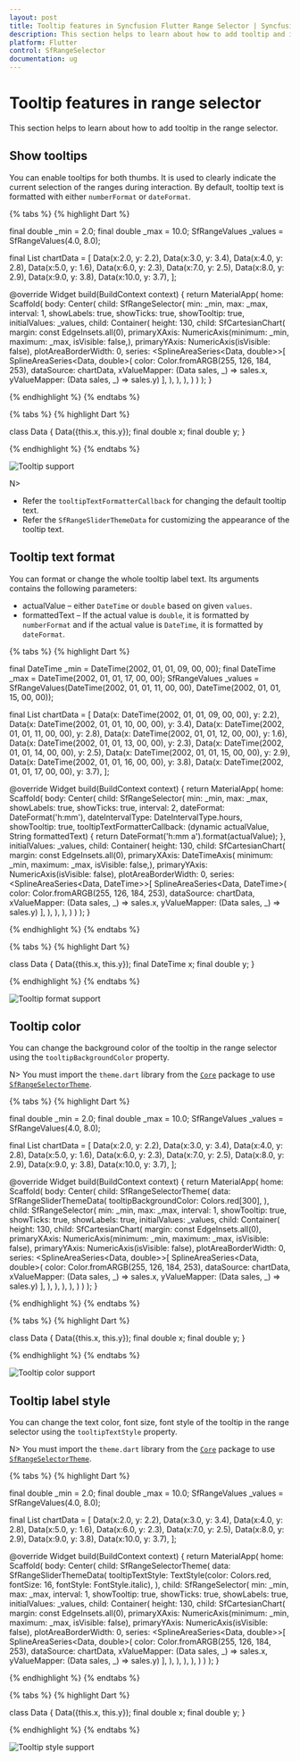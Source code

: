 ```yaml
---
layout: post
title: Tooltip features in Syncfusion Flutter Range Selector | Syncfusion
description: This section helps to learn about how to add tooltip and its features in range selector for Flutter platform
platform: Flutter
control: SfRangeSelector
documentation: ug
---
```


# Tooltip features in range selector

This section helps to learn about how to add tooltip in the range selector.

## Show tooltips

You can enable tooltips for both thumbs. It is used to clearly indicate the current selection of the ranges during interaction. By default, tooltip text is formatted with either `numberFormat` or `dateFormat`.

{% tabs %}
{% highlight Dart %}

final double _min = 2.0;
final double _max = 10.0;
SfRangeValues _values = SfRangeValues(4.0, 8.0);

final List<Data> chartData = <Data>[
    Data(x:2.0, y: 2.2),
    Data(x:3.0, y: 3.4),
    Data(x:4.0, y: 2.8),
    Data(x:5.0, y: 1.6),
    Data(x:6.0, y: 2.3),
    Data(x:7.0, y: 2.5),
    Data(x:8.0, y: 2.9),
    Data(x:9.0, y: 3.8),
    Data(x:10.0, y: 3.7),
];

@override
Widget build(BuildContext context) {
  return MaterialApp(
      home: Scaffold(
          body: Center(
              child: SfRangeSelector(
                    min: _min,
                    max: _max,
                    interval: 1,
                    showLabels: true,
                    showTicks: true,
                    showTooltip: true,
                    initialValues: _values,
                    child: Container(
                    height: 130,
                    child: SfCartesianChart(
                        margin: const EdgeInsets.all(0),
                        primaryXAxis: NumericAxis(minimum: _min,
                            maximum: _max,
                            isVisible: false,),
                        primaryYAxis: NumericAxis(isVisible: false),
                        plotAreaBorderWidth: 0,
                        series: <SplineAreaSeries<Data, double>>[
                            SplineAreaSeries<Data, double>(
                                color: Color.fromARGB(255, 126, 184, 253),
                                dataSource: chartData,
                                    xValueMapper: (Data sales, _) => sales.x,
                                    yValueMapper: (Data sales, _) => sales.y)
                            ],
                        ),
                   ),
              ),
          )
      )
  );
}

{% endhighlight %}
{% endtabs %}

{% tabs %}
{% highlight Dart %}

class Data {
  Data({this.x, this.y});
  final double x;
  final double y;
}

{% endhighlight %}
{% endtabs %}

![Tooltip support](images/tooltip/selector_tooltip.png)

N>
* Refer the `tooltipTextFormatterCallback` for changing the default tooltip text.
* Refer the `SfRangeSliderThemeData` for customizing the appearance of the tooltip text.

## Tooltip text format

You can format or change the whole tooltip label text. Its arguments contains the following parameters:

* actualValue – either `DateTime` or `double` based on given `values`.
* formattedText – If the actual value is `double`, it is formatted by `numberFormat` and if the actual value is `DateTime`, it is formatted by `dateFormat`.

{% tabs %}
{% highlight Dart %}

final DateTime _min = DateTime(2002, 01, 01, 09, 00, 00);
final DateTime _max = DateTime(2002, 01, 01, 17, 00, 00);
SfRangeValues _values = SfRangeValues(DateTime(2002, 01, 01, 11, 00, 00), DateTime(2002, 01, 01, 15, 00, 00));

final List<Data> chartData = <Data>[
    Data(x: DateTime(2002, 01, 01, 09, 00, 00), y: 2.2),
    Data(x: DateTime(2002, 01, 01, 10, 00, 00), y: 3.4),
    Data(x: DateTime(2002, 01, 01, 11, 00, 00), y: 2.8),
    Data(x: DateTime(2002, 01, 01, 12, 00, 00), y: 1.6),
    Data(x: DateTime(2002, 01, 01, 13, 00, 00), y: 2.3),
    Data(x: DateTime(2002, 01, 01, 14, 00, 00), y: 2.5),
    Data(x: DateTime(2002, 01, 01, 15, 00, 00), y: 2.9),
    Data(x: DateTime(2002, 01, 01, 16, 00, 00), y: 3.8),
    Data(x: DateTime(2002, 01, 01, 17, 00, 00), y: 3.7),
];

@override
Widget build(BuildContext context) {
  return MaterialApp(
      home: Scaffold(
          body: Center(
              child: SfRangeSelector(
                    min: _min,
                    max: _max,
                    showLabels: true,
                    showTicks: true,
                    interval: 2,
                    dateFormat: DateFormat('h:mm'),
                    dateIntervalType: DateIntervalType.hours,
                    showTooltip: true,
                    tooltipTextFormatterCallback: (dynamic actualValue, String formattedText) {
                        return DateFormat('h:mm a').format(actualValue);
                    },
                    initialValues: _values,
                    child: Container(
                    height: 130,
                    child: SfCartesianChart(
                        margin: const EdgeInsets.all(0),
                        primaryXAxis: DateTimeAxis(
                            minimum: _min,
                            maximum: _max,
                            isVisible: false,),
                        primaryYAxis: NumericAxis(isVisible: false),
                        plotAreaBorderWidth: 0,
                        series: <SplineAreaSeries<Data, DateTime>>[
                            SplineAreaSeries<Data, DateTime>(
                                color: Color.fromARGB(255, 126, 184, 253),
                                dataSource: chartData,
                                xValueMapper: (Data sales, _) => sales.x,
                                yValueMapper: (Data sales, _) => sales.y)
                            ],
                        ),
                   ),
              ),
          )
      )
  );
}

{% endhighlight %}
{% endtabs %}

{% tabs %}
{% highlight Dart %}

class Data {
  Data({this.x, this.y});
  final DateTime x;
  final double y;
}

{% endhighlight %}
{% endtabs %}

![Tooltip format support](images/tooltip/tooltip_format.png)

## Tooltip color

You can change the background color of the tooltip in the range selector using the `tooltipBackgroundColor` property.

N> You must import the `theme.dart` library from the [`Core`](https://pub.dev/packages/syncfusion_flutter_core) package to use [`SfRangeSelectorTheme`](https://help.syncfusion.com/flutter/range-selector/customization).

{% tabs %}
{% highlight Dart %}

final double _min = 2.0;
final double _max = 10.0;
SfRangeValues _values = SfRangeValues(4.0, 8.0);

final List<Data> chartData = <Data>[
    Data(x:2.0, y: 2.2),
    Data(x:3.0, y: 3.4),
    Data(x:4.0, y: 2.8),
    Data(x:5.0, y: 1.6),
    Data(x:6.0, y: 2.3),
    Data(x:7.0, y: 2.5),
    Data(x:8.0, y: 2.9),
    Data(x:9.0, y: 3.8),
    Data(x:10.0, y: 3.7),
];

@override
Widget build(BuildContext context) {
  return MaterialApp(
      home: Scaffold(
          body: Center(
              child: SfRangeSelectorTheme(
                    data: SfRangeSliderThemeData(
                        tooltipBackgroundColor: Colors.red[300],
                    ),
                    child:  SfRangeSelector(
                        min: _min,
                        max: _max,
                        interval: 1,
                        showTooltip: true,
                        showTicks: true,
                        showLabels: true,
                        initialValues: _values,
                        child: Container(
                        height: 130,
                        child: SfCartesianChart(
                            margin: const EdgeInsets.all(0),
                            primaryXAxis: NumericAxis(minimum: _min,
                                maximum: _max,
                                isVisible: false),
                            primaryYAxis: NumericAxis(isVisible: false),
                            plotAreaBorderWidth: 0,
                            series: <SplineAreaSeries<Data, double>>[
                                SplineAreaSeries<Data, double>(
                                    color: Color.fromARGB(255, 126, 184, 253),
                                        dataSource: chartData,
                                            xValueMapper: (Data sales, _) => sales.x,
                                            yValueMapper: (Data sales, _) => sales.y)
                                ],
                            ),
                        ),
                   ),
              ),
          )
      )
  );
}

{% endhighlight %}
{% endtabs %}

{% tabs %}
{% highlight Dart %}

class Data {
  Data({this.x, this.y});
  final double x;
  final double y;
}

{% endhighlight %}
{% endtabs %}

![Tooltip color support](images/tooltip/selector-tooltip-color.png)

## Tooltip label style

You can change the text color, font size, font style of the tooltip in the range selector using the `tooltipTextStyle` property.

N> You must import the `theme.dart` library from the [`Core`](https://pub.dev/packages/syncfusion_flutter_core) package to use [`SfRangeSelectorTheme`](https://help.syncfusion.com/flutter/range-selector/customization).

{% tabs %}
{% highlight Dart %}

final double _min = 2.0;
final double _max = 10.0;
SfRangeValues _values = SfRangeValues(4.0, 8.0);

final List<Data> chartData = <Data>[
    Data(x:2.0, y: 2.2),
    Data(x:3.0, y: 3.4),
    Data(x:4.0, y: 2.8),
    Data(x:5.0, y: 1.6),
    Data(x:6.0, y: 2.3),
    Data(x:7.0, y: 2.5),
    Data(x:8.0, y: 2.9),
    Data(x:9.0, y: 3.8),
    Data(x:10.0, y: 3.7),
];

@override
Widget build(BuildContext context) {
  return MaterialApp(
      home: Scaffold(
          body: Center(
              child: SfRangeSelectorTheme(
                    data: SfRangeSliderThemeData(
                        tooltipTextStyle: TextStyle(color: Colors.red, fontSize: 16, fontStyle: FontStyle.italic),
                    ),
                    child:  SfRangeSelector(
                        min: _min,
                        max: _max,
                        interval: 1,
                        showTooltip: true,
                        showTicks: true,
                        showLabels: true,
                        initialValues: _values,
                        child: Container(
                        height: 130,
                        child: SfCartesianChart(
                            margin: const EdgeInsets.all(0),
                            primaryXAxis: NumericAxis(minimum: _min,
                                maximum: _max,
                                isVisible: false),
                            primaryYAxis: NumericAxis(isVisible: false),
                            plotAreaBorderWidth: 0,
                            series: <SplineAreaSeries<Data, double>>[
                                SplineAreaSeries<Data, double>(
                                    color: Color.fromARGB(255, 126, 184, 253),
                                        dataSource: chartData,
                                            xValueMapper: (Data sales, _) => sales.x,
                                            yValueMapper: (Data sales, _) => sales.y)
                                ],
                            ),
                        ),
                   ),
              ),
          )
      )
  );
}

{% endhighlight %}
{% endtabs %}

{% tabs %}
{% highlight Dart %}

class Data {
  Data({this.x, this.y});
  final double x;
  final double y;
}

{% endhighlight %}
{% endtabs %}

![Tooltip style support](images/tooltip/selector-tooltip-style.png)
